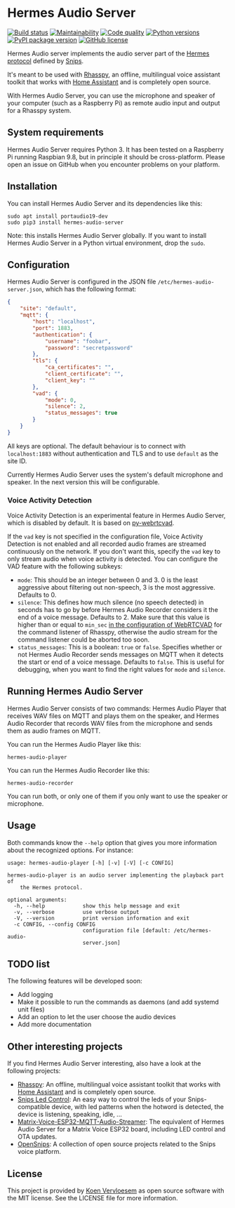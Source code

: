 # Hermes Audio Server

[![Build status](https://api.travis-ci.com/koenvervloesem/hermes-audio-server.svg?branch=master)](https://travis-ci.com/koenvervloesem/hermes-audio-server) [![Maintainability](https://api.codeclimate.com/v1/badges/9ae3a46a15a85c8b44f3/maintainability)](https://codeclimate.com/github/koenvervloesem/hermes-audio-server/maintainability) [![Code quality](https://api.codacy.com/project/badge/Grade/02647c1d9d214b8a97ed124ccf48839f)](https://www.codacy.com/app/koenvervloesem/hermes-audio-server) [![Python versions](https://img.shields.io/badge/python-3.5|3.6|3.7-blue.svg)](https://www.python.org) [![PyPI package version](https://img.shields.io/pypi/v/hermes-audio-server.svg)](https://pypi.python.org/pypi/hermes-audio-server) [![GitHub license](https://img.shields.io/github/license/koenvervloesem/hermes-audio-server.svg)](https://github.com/koenvervloesem/hermes-audio-server/blob/master/LICENSE)

Hermes Audio server implements the audio server part of the [Hermes protocol](https://docs.snips.ai/reference/hermes) defined by [Snips](http://snips.ai).

It's meant to be used with [Rhasspy](https://rhasspy.readthedocs.io), an offline, multilingual voice assistant toolkit that works with [Home Assistant](https://www.home-assistant.io) and is completely open source.

With Hermes Audio Server, you can use the microphone and speaker of your computer (such as a Raspberry Pi) as remote audio input and output for a Rhasspy system.

## System requirements

Hermes Audio Server requires Python 3. It has been tested on a Raspberry Pi running Raspbian 9.8, but in principle it should be cross-platform. Please open an issue on GitHub when you encounter problems on your platform.

## Installation

You can install Hermes Audio Server and its dependencies like this:

```shell
sudo apt install portaudio19-dev
sudo pip3 install hermes-audio-server
```

Note: this installs Hermes Audio Server globally. If you want to install Hermes Audio Server in a Python virtual environment, drop the `sudo`.

## Configuration

Hermes Audio Server is configured in the JSON file `/etc/hermes-audio-server.json`, which has the following format:

```json
{
    "site": "default",
    "mqtt": {
        "host": "localhost",
        "port": 1883,
        "authentication": {
            "username": "foobar",
            "password": "secretpassword"
        },
        "tls": {
            "ca_certificates": "",
            "client_certificate": "",
            "client_key": ""
        },
        "vad": {
            "mode": 0,
            "silence": 2,
            "status_messages": true
        }
    }
}
```

All keys are optional. The default behaviour is to connect with `localhost:1883` without authentication and TLS and to use `default` as the site ID.

Currently Hermes Audio Server uses the system's default microphone and speaker. In the next version this will be configurable.

### Voice Activity Detection
Voice Activity Detection is an experimental feature in Hermes Audio Server, which is disabled by default. It is based on [py-webrtcvad](https://github.com/wiseman/py-webrtcvad).

If the `vad` key is not specified in the configuration file, Voice Activity Detection is not enabled and all recorded audio frames are streamed continuously on the network. If you don't want this, specify the `vad` key to only stream audio when voice activity is detected. You can configure the VAD feature with the following subkeys:

*   `mode`: This should be an integer between 0 and 3. 0 is the least aggressive about filtering out non-speech, 3 is the most aggressive. Defaults to 0.
*   `silence`: This defines how much silence (no speech detected) in seconds has to go by before Hermes Audio Recorder considers it the end of a voice message. Defaults to 2. Make sure that this value is higher than or equal to `min_sec` [in the configuration of WebRTCVAD](https://rhasspy.readthedocs.io/en/latest/command-listener/#webrtcvad) for the command listener of Rhasspy, otherwise the audio stream for the command listener could be aborted too soon.
*   `status_messages`: This is a boolean: `true` or `false`. Specifies whether or not Hermes Audio Recorder sends messages on MQTT when it detects the start or end of a voice message. Defaults to `false`. This is useful for debugging, when you want to find the right values for `mode` and `silence`.

## Running Hermes Audio Server

Hermes Audio Server consists of two commands: Hermes Audio Player that receives WAV files on MQTT and plays them on the speaker, and Hermes Audio Recorder that records WAV files from the microphone and sends them as audio frames on MQTT.

You can run the Hermes Audio Player like this:

```shell
hermes-audio-player
```

You can run the Hermes Audio Recorder like this:

```shell
hermes-audio-recorder
```

You can run both, or only one of them if you only want to use the speaker or microphone.

## Usage

Both commands know the `--help` option that gives you more information about the recognized options. For instance:

```shell
usage: hermes-audio-player [-h] [-v] [-V] [-c CONFIG]

hermes-audio-player is an audio server implementing the playback part of
    the Hermes protocol.

optional arguments:
  -h, --help            show this help message and exit
  -v, --verbose         use verbose output
  -V, --version         print version information and exit
  -c CONFIG, --config CONFIG
                        configuration file [default: /etc/hermes-audio-
                        server.json]
```

## TODO list

The following features will be developed soon:

*   Add logging
*   Make it possible to run the commands as daemons (and add systemd unit files)
*   Add an option to let the user choose the audio devices
*   Add more documentation

## Other interesting projects

If you find Hermes Audio Server interesting, also have a look at the following projects:

*   [Rhasspy](https://rhasspy.readthedocs.io): An offline, multilingual voice assistant toolkit that works with [Home Assistant](https://www.home-assistant.io) and is completely open source.
*   [Snips Led Control](https://github.com/Psychokiller1888/snipsLedControl): An easy way to control the leds of your Snips-compatible device, with led patterns when the hotword is detected, the device is listening, speaking, idle, ...
*   [Matrix-Voice-ESP32-MQTT-Audio-Streamer](https://github.com/Romkabouter/Matrix-Voice-ESP32-MQTT-Audio-Streamer): The equivalent of Hermes Audio Server for a Matrix Voice ESP32 board, including LED control and OTA updates.
*   [OpenSnips](https://github.com/syntithenai/opensnips): A collection of open source projects related to the Snips voice platform.

## License

This project is provided by [Koen Vervloesem](mailto:koen@vervloesem.eu) as open source software with the MIT license. See the LICENSE file for more information.
